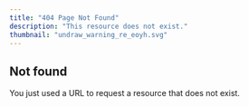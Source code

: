 ```yaml
---
title: "404 Page Not Found"
description: "This resource does not exist."
thumbnail: "undraw_warning_re_eoyh.svg"
---
```


## Not found

You just used a URL to request a resource that does not exist.